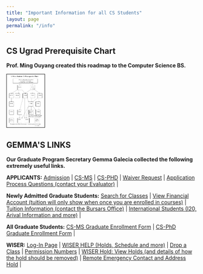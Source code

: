 ```yaml
---
title: "Important Information for all CS Students"
layout: page
permalink: "/info"
---
```

## CS Ugrad Prerequisite Chart

**Prof. Ming Ouyang created this roadmap to the Computer Science BS.**

<a href="/CSPrereqChart.pdf" target=_blank>
<img src="WEB/images/prereq.png" width=100 border=1>
</a>


## GEMMA'S LINKS

**Our Graduate Program Secretary Gemma Galecia collected the following extremely useful links.**

**APPLICANTS:** 
[Admission](https://www.cs.umb.edu/admissions) | [CS-MS](https://www.cs.umb.edu/cs_ms) | [CS-PHD](https://www.cs.umb.edu/cs_phd) | [Waiver Request](https://www.cs.umb.edu/~dsim/)  | [Application Process Questions (contact your Evaluator)](https://www.umb.edu/academics/graduate/staff) |

**Newly Admitted Graduate Students:**
 [Search for Classes](https://www.umb.edu/it/wiser/student_help/search_for_classes) | [View Financial Account (tuition will only show when once you are enrolled in courses)](https://www.umb.edu/it/wiser/student_help/view_account_activity) | [Tuition Information (contact the Bursars Office)](https://www.umb.edu/bursar) | [International Students (I20, Arival Information and more)](https://www.umb.edu/academics/global/isss) |

**All Graduate Students:** 
[CS-MS Graduate Enrollment Form](https://powerforms.docusign.net/0603db20-9b4f-4bfa-841d-8d043ee198b7?env=na2&acct=97b42ae9-ac6a-4ed8-9448-2d912290b22b&accountId=97b42ae9-ac6a-4ed8-9448-2d912290b22b&recipientLang=en) | [CS-PhD Graduate Enrollment Form](https://powerforms.docusign.net/b8ba58b4-4ddc-4217-b41e-6640911aa739?env=na2&acct=97b42ae9-ac6a-4ed8-9448-2d912290b22b&accountId=97b42ae9-ac6a-4ed8-9448-2d912290b22b&recipientLang=en) | 

**WISER:**
 [Log-In Page](https://www.umb.edu/it/wiser) | [WISER HELP (Holds, Schedule and more)](https://www.umb.edu/it/wiser/student_help) | [Drop a Class](https://www.umb.edu/it/wiser/student_help/drop_a_class) | [Permission Numbers](https://www.umb.edu/it/wiser/student_help/enter_permission_number) | 
[WISER Hold: View Holds (and details of how the hold should be removed)](https://www.umb.edu/it/wiser/student_help/view_your_holds) | [Remote Emergency Contact and Address Hold](https://www.umb.edu/it/wiser/student_help/remove_emergency_contact_and_address_hold) |